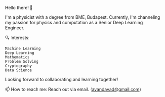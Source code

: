 Hello there! 👋

I'm a physicist with a degree from BME, Budapest. Currently, I'm channeling my passion for physics and computation as a Senior Deep Learning Engineer.

🔍 Interests:

    Machine Learning
    Deep Learning
    Mathematics
    Problem Solving
    Cryptography
    Data Science

Looking forward to collaborating and learning together!

📫 How to reach me: Reach out via email. (avandavad@gmail.com)
